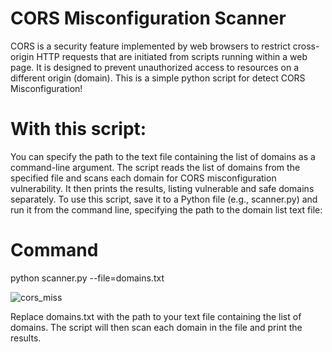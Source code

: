 # CORS Misconfiguration Scanner
CORS is a security feature implemented by web browsers to restrict cross-origin HTTP requests that are initiated from scripts running within a web page. It is designed to prevent unauthorized access to resources on a different origin (domain).
This is a simple python script for detect CORS Misconfiguration!

# With this script:
You can specify the path to the text file containing the list of domains as a command-line argument.
The script reads the list of domains from the specified file and scans each domain for CORS misconfiguration vulnerability.
It then prints the results, listing vulnerable and safe domains separately.
To use this script, save it to a Python file (e.g., scanner.py) and run it from the command line, specifying the path to the domain list text file:

# Command
python scanner.py --file=domains.txt


![cors_miss](https://github.com/rahadchowdhury/CORS-Misconfiguration-Scanner/assets/41516016/0c0c9f59-852c-4746-a81a-f7bfdc798a97)


Replace domains.txt with the path to your text file containing the list of domains. The script will then scan each domain in the file and print the results.
